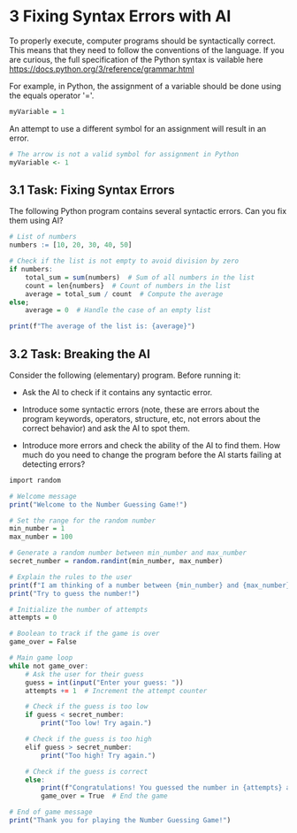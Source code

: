 # 3 Fixing Syntax Errors with AI

To properly execute, computer programs should be syntactically correct. This means that they need to follow the conventions of the language. If you are curious, the full specification of the Python syntax is vailable here https://docs.python.org/3/reference/grammar.html

For example, in Python, the assignment of a variable should be done using the equals operator '='.



```R
myVariable = 1
```

An attempt to use a different symbol for an assignment will result in an error.



```R
# The arrow is not a valid symbol for assignment in Python
myVariable <- 1
```

## 3.1 Task: Fixing Syntax Errors

The following Python program contains several syntactic errors. Can you fix them using AI?



```R
# List of numbers
numbers := [10, 20, 30, 40, 50]

# Check if the list is not empty to avoid division by zero
if numbers:
    total_sum = sum(numbers)  # Sum of all numbers in the list
    count = len{numbers}  # Count of numbers in the list
    average = total_sum / count  # Compute the average
else;
    average = 0  # Handle the case of an empty list

print(f"The average of the list is: {average}")
```

## 3.2 Task: Breaking the AI

Consider the following (elementary) program. Before running it:

- Ask the AI to check if it contains any syntactic error.

- Introduce some syntactic errors (note, these are errors about the program keywords, operators, structure, etc, not errors about the correct behavior) and ask the AI to spot them.

- Introduce more errors and check the ability of the AI to find them. How much do you need to change the program before the AI starts failing at detecting errors?



```R
import random

# Welcome message
print("Welcome to the Number Guessing Game!")

# Set the range for the random number
min_number = 1
max_number = 100

# Generate a random number between min_number and max_number
secret_number = random.randint(min_number, max_number)

# Explain the rules to the user
print(f"I am thinking of a number between {min_number} and {max_number}.")
print("Try to guess the number!")

# Initialize the number of attempts
attempts = 0

# Boolean to track if the game is over
game_over = False

# Main game loop
while not game_over:
    # Ask the user for their guess
    guess = int(input("Enter your guess: "))
    attempts += 1  # Increment the attempt counter

    # Check if the guess is too low
    if guess < secret_number:
        print("Too low! Try again.")

    # Check if the guess is too high
    elif guess > secret_number:
        print("Too high! Try again.")

    # Check if the guess is correct
    else:
        print(f"Congratulations! You guessed the number in {attempts} attempts.")
        game_over = True  # End the game

# End of game message
print("Thank you for playing the Number Guessing Game!")
```
